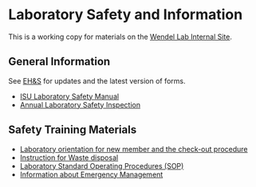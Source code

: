 # Laboratory Safety and Information
This is a working copy for materials on the [Wendel Lab Internal Site](https://intranet.eeob.iastate.edu/wendelint/).

## General Information
See [EH&S](https://www.ehs.iastate.edu) for updates and the latest version of forms.

* [ISU Laboratory Safety Manual](http://www.ehs.iastate.edu/publications/manuals/labsm.pdf)
* [Annual Laboratory Safety Inspection](annualInspection.md)

## Safety Training Materials
* [Laboratory orientation for new member and the check-out procedure](checkInOut.md)
* [Instruction for Waste disposal](wasteDisposal.md)
* [Laboratory Standard Operating Procedures (SOP)](SOP/README.md)
* [Information about Emergency Management](emergency.md)
